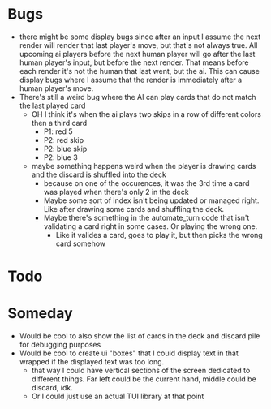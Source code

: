 # Bugs

- there might be some display bugs since after an input I assume the next render will render that last player's move, but that's not always true. All upcoming ai players before the next human player will go after the last human player's input, but before the next render. That means before each render it's not the human that last went, but the ai. This can cause display bugs where I assume that the render is immediately after a human player's move.
- There's still a weird bug where the AI can play cards that do not match the last played card
	- OH I think it's when the ai plays two skips in a row of different colors then a third card
		- P1: red 5
		- P2: red skip
		- P2: blue skip
		- P2: blue 3
	- maybe something happens weird when the player is drawing cards and the discard is shuffled into the deck
		- because on one of the occurences, it was the 3rd time a card was played when there's only 2 in the deck
		- Maybe some sort of index isn't being updated or managed right. Like after drawing some cards and shuffling the deck.
		- Maybe there's something in the automate_turn code that isn't validating a card right in some cases. Or playing the wrong one.
			- Like it valides a card, goes to play it, but then picks the wrong card somehow

# Todo

# Someday

- Would be cool to also show the list of cards in the deck and discard pile for debugging purposes
- Would be cool to create ui "boxes" that I could display text in that wrapped if the displayed text was too long.
	- that way I could have vertical sections of the screen dedicated to different things. Far left could be the current hand, middle could be discard, idk.
	- Or I could just use an actual TUI library at that point

